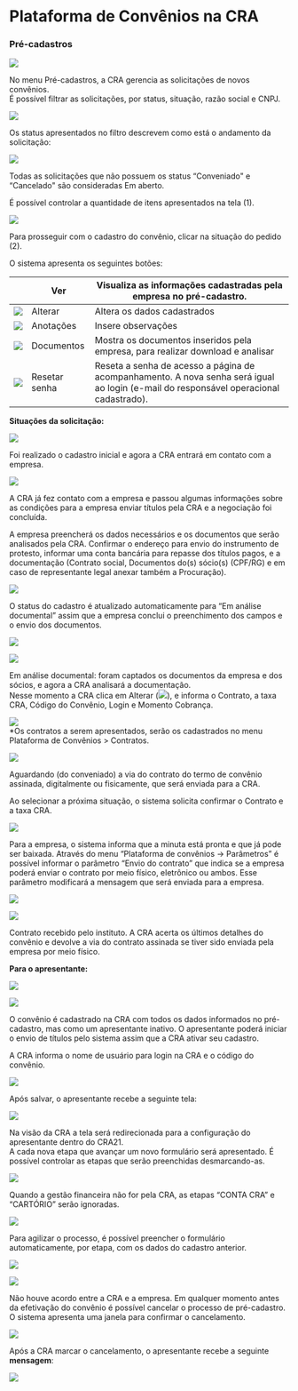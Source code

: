 # Plataforma de Convênios na CRA

### **Pré-cadastros**

![](../../.gitbook/assets/09.png)

No menu Pré-cadastros, a CRA gerencia as solicitações de novos convênios.\
É possível filtrar as solicitações, por status, situação, razão social e CNPJ.

![](../../.gitbook/assets/10.png)

Os status apresentados no filtro descrevem como está o andamento da solicitação:

![](../../.gitbook/assets/11.png)

Todas as solicitações que não possuem os status “Conveniado" e “Cancelado" são consideradas Em aberto.

É possível controlar a quantidade de itens apresentados na tela (1).

![](../../.gitbook/assets/12.png)

Para prosseguir com o cadastro do convênio, clicar na situação do pedido (2).

O sistema apresenta os seguintes botões:

| <img src="../../.gitbook/assets/image (14).png" alt="" data-size="original"> | Ver           | Visualiza as informações cadastradas pela empresa no pré-cadastro.                                                                    |
| ---------------------------------------------------------------------------- | ------------- | ------------------------------------------------------------------------------------------------------------------------------------- |
| ![](<../../.gitbook/assets/image (8) (1).png>)                               | Alterar       | Altera os dados cadastrados                                                                                                           |
| ![](<../../.gitbook/assets/image (2) (1) (3).png>)                           | Anotações     | Insere observações                                                                                                                    |
| ![](<../../.gitbook/assets/image (10).png>)                                  | Documentos    | Mostra os documentos inseridos pela empresa, para realizar download e analisar                                                        |
| ![](<../../.gitbook/assets/image (11).png>)                                  | Resetar senha | Reseta a senha de acesso a página de acompanhamento. A nova senha será igual ao login (e-mail do responsável operacional cadastrado). |

**Situações da solicitação:**

![](../../.gitbook/assets/13.png)

Foi realizado o cadastro inicial e agora a CRA entrará em contato com a empresa.

![](../../.gitbook/assets/14.png)

A CRA já fez contato com a empresa e passou algumas informações sobre as condições para a empresa enviar títulos pela CRA e a negociação foi concluída.

A empresa preencherá os dados necessários e os documentos que serão analisados pela CRA. Confirmar o endereço para envio do instrumento de protesto, informar uma conta bancária para repasse dos títulos pagos, e a documentação (Contrato social, Documentos do(s) sócio(s) (CPF/RG) e em caso de representante legal anexar também a Procuração).

![](../../.gitbook/assets/cadastro-aprovado.png)

O status do cadastro é atualizado automaticamente para “Em análise documental” assim que a empresa conclui o preenchimento dos campos e o envio dos documentos.

![](../../.gitbook/assets/analise-documental.png)

![](../../.gitbook/assets/botao-em-analise-documental.png)

Em análise documental: foram captados os documentos da empresa e dos sócios, e agora a CRA analisará a documentação.\
Nesse momento a CRA clica em Alterar (![](../../.gitbook/assets/botao-alterar-1.png)), e informa o Contrato, a taxa CRA, Código do Convênio, Login e Momento Cobrança.

![](../../.gitbook/assets/selelcionar-contrato.png)\
\*Os contratos a serem apresentados, serão os cadastrados no menu Plataforma de Convênios > Contratos.

![](../../.gitbook/assets/botao-aguardando-retorno.png)

Aguardando (do conveniado) a via do contrato do termo de convênio assinada, digitalmente ou fisicamente, que será enviada para a CRA.

Ao selecionar a próxima situação, o sistema solicita confirmar o Contrato e a taxa CRA.

![](../../.gitbook/assets/selcione-contrato.png)

Para a empresa, o sistema informa que a minuta está pronta e que já pode ser baixada. Através do menu “Plataforma de convênios -> Parâmetros” é possível informar o parâmetro “Envio do contrato” que indica se a empresa poderá enviar o contrato por meio físico, eletrônico ou ambos. Esse parâmetro modificará a mensagem que será enviada para a empresa.

![](../../.gitbook/assets/minuta-pronta.png)

![](../../.gitbook/assets/13.png)

Contrato recebido pelo instituto. A CRA acerta os últimos detalhes do convênio e devolve a via do contrato assinada se tiver sido enviada pela empresa por meio físico.

**Para o apresentante:**

![](../../.gitbook/assets/contrato-recebido.png)

![](../../.gitbook/assets/botao-conveniado.png)

O convênio é cadastrado na CRA com todos os dados informados no pré-cadastro, mas como um apresentante inativo. O apresentante poderá iniciar o envio de títulos pelo sistema assim que a CRA ativar seu cadastro.

A CRA informa o nome de usuário para login na CRA e o código do convênio.

![](../../.gitbook/assets/dados-complementares.jpg)

Após salvar, o apresentante recebe a seguinte tela:

![](../../.gitbook/assets/ja-e-conveniado-1.png)

Na visão da CRA a tela será redirecionada para a configuração do apresentante dentro do CRA21.\
A cada nova etapa que avançar um novo formulário será apresentado. É possível controlar as etapas que serão preenchidas desmarcando-as.

![](../../.gitbook/assets/cadastro-por-etapas.jpg)

Quando a gestão financeira não for pela CRA, as etapas “CONTA CRA” e “CARTÓRIO” serão ignoradas.

![](../../.gitbook/assets/conta-cra.jpg)

Para agilizar o processo, é possível preencher o formulário automaticamente, por etapa, com os dados do cadastro anterior.

![](../../.gitbook/assets/preencher-automaticamente.jpg)

![](../../.gitbook/assets/botao-cancelado.png)

Não houve acordo entre a CRA e a empresa. Em qualquer momento antes da efetivação do convênio é possível cancelar o processo de pré-cadastro.\
O sistema apresenta uma janela para confirmar o cancelamento.

![](../../.gitbook/assets/cancelar.png)

Após a CRA marcar o cancelamento, o apresentante recebe a seguinte **mensagem**:

![](../../.gitbook/assets/cancelado.png)
